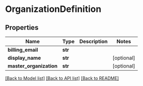 # OrganizationDefinition

## Properties
Name | Type | Description | Notes
------------ | ------------- | ------------- | -------------
**billing_email** | **str** |  | 
**display_name** | **str** |  | [optional] 
**master_organization** | **str** |  | [optional] 

[[Back to Model list]](../README.md#documentation-for-models) [[Back to API list]](../README.md#documentation-for-api-endpoints) [[Back to README]](../README.md)


